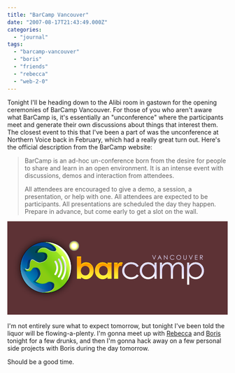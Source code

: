 ```yaml
---
title: "BarCamp Vancouver"
date: "2007-08-17T21:43:49.000Z"
categories: 
  - "journal"
tags: 
  - "barcamp-vancouver"
  - "boris"
  - "friends"
  - "rebecca"
  - "web-2-0"
---
```


Tonight I'll be heading down to the Alibi room in gastown for the opening ceremonies of BarCamp Vancouver. For those of you who aren't aware what BarCamp is, it's essentially an "unconference" where the participants meet and generate their own discussions about things that interest them. The closest event to this that I've been a part of was the unconference at Northern Voice back in February, which had a really great turn out. Here's the official description from the BarCamp website:

> BarCamp is an ad-hoc un-conference born from the desire for people to share and learn in an open environment. It is an intense event with discussions, demos and interaction from attendees.
> 
> All attendees are encouraged to give a demo, a session, a presentation, or help with one. All attendees are expected to be participants. All presentations are scheduled the day they happen. Prepare in advance, but come early to get a slot on the wall.

[![](images/Vancouver.png)](http://barcamp.org/BarCampVancouver)

I'm not entirely sure what to expect tomorrow, but tonight I've been told the liquor will be flowing-a-plenty. I'm gonna meet up with [Rebecca](http://www.miss604.com) and [Boris](http://www.bmannconsulting.com) tonight for a few drunks, and then I'm gonna hack away on a few personal side projects with Boris during the day tomorrow.

Should be a good time.
